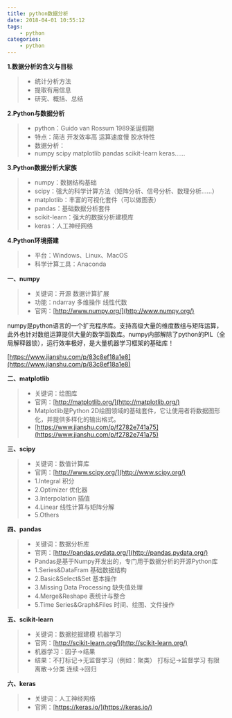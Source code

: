 ```yaml
---
title: python数据分析
date: 2018-04-01 10:55:12
tags:
	- python
categories:
	- python
---
```


**1.数据分析的含义与目标**

> * 统计分析方法
> * 提取有用信息
> * 研究、概括、总结

**2.Python与数据分析**

> * python：Guido van Rossum 1989圣诞假期
> * 特点：简洁 开发效率高 运算速度慢 胶水特性
> * 数据分析：
> * numpy	scipy	matplotlib	pandas	scikit-learn keras......

**3.Python数据分析大家族**

> * numpy：数据结构基础
> * scipy：强大的科学计算方法（矩阵分析、信号分析、数理分析......）
> * matplotlib：丰富的可视化套件（可以做图表）
> * pandas：基础数据分析套件
> * scikit-learn：强大的数据分析建模库
> * keras：人工神经网络

**4.Python环境搭建**

> * 平台：Windows、Linux、MacOS
> * 科学计算工具：Anaconda


**一、numpy**
> * 关键词：开源	数据计算扩展
> * 功能：ndarray	多维操作	线性代数
> * 官网：[http://www.numpy.org/](http://www.numpy.org/)

numpy是python语言的一个扩充程序库。支持高级大量的维度数组与矩阵运算，此外也针对数组运算提供大量的数学函数库。numpy内部解除了python的PIL（全局解释器锁），运行效率极好，是大量机器学习框架的基础库！

[https://www.jianshu.com/p/83c8ef18a1e8](https://www.jianshu.com/p/83c8ef18a1e8)

**二、matplotlib**
> * 关键词：绘图库
> * 官网：[http://matplotlib.org/](http://matplotlib.org/)
> * Matplotlib是Python 2D绘图领域的基础套件，它让使用者将数据图形化，并提供多样化的输出格式。
> * [https://www.jianshu.com/p/f2782e741a75](https://www.jianshu.com/p/f2782e741a75)

**三、scipy**
> * 关键词：数值计算库
> * 官网：[http://www.scipy.org/](http://www.scipy.org/)
> * 1.Integral	积分
> * 2.Optimizer	优化器
> * 3.Interpolation	插值
> * 4.Linear	线性计算与矩阵分解
> * 5.Others	

**四、pandas**
> * 关键词：数据分析库
> * 官网：[http://pandas.pydata.org/](http://pandas.pydata.org/)
> * Pandas是基于Numpy开发出的，专门用于数据分析的开源Python库
> * 1.Series&DataFram	基础数据结构
> * 2.Basic&Select&Set	基本操作
> * 3.Missing Data Processing	缺失值处理
> * 4.Merge&Reshape	表统计与整合
> * 5.Time Series&Graph&Files	时间、绘图、文件操作

**五、scikit-learn**
> * 关键词：数据挖掘建模	机器学习
> * 官网：[http://scikit-learn.org/](http://scikit-learn.org/)
> * 机器学习：因子->结果
> * 结果：不打标记->无监督学习（例如：聚类）
    打标记->监督学习
		有限离散->分类
		连续->回归

**六、keras**
> * 关键词：人工神经网络
> * 官网：[https://keras.io/](https://keras.io/)


